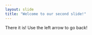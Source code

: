 ```yaml
---
layout: slide
title: "Welcome to our second slide!"
---
```

There it is!
Use the left arrow to go back!
